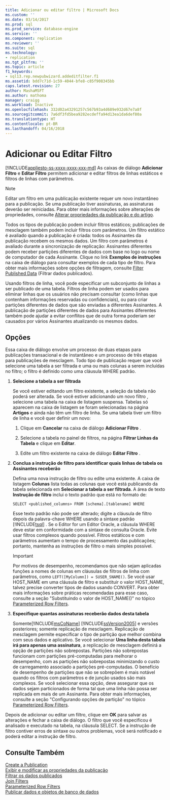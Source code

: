 ```yaml
---
title: Adicionar ou editar filtro | Microsoft Docs
ms.custom: ''
ms.date: 03/14/2017
ms.prod: sql
ms.prod_service: database-engine
ms.service: ''
ms.component: replication
ms.reviewer: ''
ms.suite: sql
ms.technology:
- replication
ms.tgt_pltfrm: ''
ms.topic: article
f1_keywords:
- sql13.rep.newpubwizard.addeditfilter.f1
ms.assetid: bdd7c71d-1c59-4044-bfe8-c85f908345bb
caps.latest.revision: 27
author: MashaMSFT
ms.author: mathoma
manager: craigg
ms.workload: Inactive
ms.openlocfilehash: 332d02a43291257c567b93a4d689e932d67e7a8f
ms.sourcegitcommit: 7a6df3fd5bea9282ecdeffa94d13ea1da6def80a
ms.translationtype: HT
ms.contentlocale: pt-BR
ms.lasthandoff: 04/16/2018
---
```

# <a name="add-or-edit-filter"></a>Adicionar ou Editar Filtro
[!INCLUDE[appliesto-ss-xxxx-xxxx-xxx-md](../../includes/appliesto-ss-xxxx-xxxx-xxx-md.md)]
  As caixas de diálogo **Adicionar Filtro** e **Editar Filtro** permitem adicionar e editar filtros de linhas estáticos e filtros de linhas com parâmetros.  
  
> [!NOTE]  
>  Editar um filtro em uma publicação existente requer um novo instantâneo para a publicação. Se uma publicação tiver assinaturas, as assinaturas deverão ser reiniciadas. Para obter mais informações sobre alterações de propriedades, consulte [Alterar propriedades da publicação e do artigo](../../relational-databases/replication/publish/change-publication-and-article-properties.md).  
  
 Todos os tipos de publicação podem incluir filtros estáticos; publicações de mesclagem também podem incluir filtros com parâmetros. Um filtro estático é avaliado quando a publicação é criada: todos os Assinantes da publicação recebem os mesmos dados. Um filtro com parâmetros é avaliado durante a sincronização de replicação: Assinantes diferentes podem receber partições diferentes de dados com base no logo ou nome de computador de cada Assinante. Clique no link **Exemplos de instruções** na caixa de diálogo para consultar exemplos de cada tipo de filtro. Para obter mais informações sobre opções de filtragem, consulte [Filter Published Data](../../relational-databases/replication/publish/filter-published-data.md) (Filtrar dados publicados).  
  
 Usando filtros de linha, você pode especificar um subconjunto de linhas a ser publicado de uma tabela. Filtros de linha podem ser usados para eliminar linhas que os usuários não precisam consultar (como linhas que contenham informações reservadas ou confidenciais), ou para criar partições diferentes de dados que são enviadas a diferentes Assinantes. A publicação de partições diferentes de dados para Assinantes diferentes também pode ajudar a evitar conflitos que de outra forma poderiam ser causados por vários Assinantes atualizando os mesmos dados.  
  
## <a name="options"></a>Opções  
 Essa caixa de diálogo envolve um processo de duas etapas para publicações transacional e de instantâneo e um processo de três etapas para publicações de mesclagem. Todo tipo de publicação requer que você selecione uma tabela a ser filtrada e uma ou mais colunas a serem incluídas no filtro; o filtro é definido como uma cláusula WHERE padrão.  
  
1.  **Selecione a tabela a ser filtrada**  
  
     Se você estiver editando um filtro existente, a seleção da tabela não poderá ser alterada. Se você estiver adicionando um novo filtro , selecione uma tabela na caixa de listagem suspensa. Tabelas só aparecem na caixa de listagem se foram selecionadas na página **Artigos** e ainda não têm um filtro de linha. Se uma tabela tiver um filtro de linha e você quer definir um novo:  
  
    1.  Clique em **Cancelar** na caixa de diálogo **Adicionar Filtro** .  
  
    2.  Selecione a tabela no painel de filtros, na página **Filtrar Linhas da Tabela** e clique em **Editar**.  
  
    3.  Edite um filtro existente na caixa de diálogo **Editar Filtro** .  
  
2.  **Conclua a instrução de filtro para identificar quais linhas de tabela os Assinantes receberão**  
  
     Defina uma nova instrução de filtro ou edite uma existente. A caixa de listagem **Colunas** lista todas as colunas que você está publicando da tabela selecionada em **Selecionar a tabela a ser filtrada**. A área de texto **Instrução de filtro** inclui o texto padrão que está no formato de:  
  
     `SELECT <published_columns> FROM [schema].[tablename] WHERE`  
  
     Esse texto padrão não pode ser alterado; digite a cláusula de filtro depois da palavra-chave WHERE usando a sintaxe padrão [!INCLUDE[tsql](../../includes/tsql-md.md)] . Se o Editor for um Editor Oracle, a cláusula WHERE deve estar em conformidade com a sintaxe de consulta Oracle. Evite usar filtros complexos quando possível. Filtros estáticos e com parâmetros aumentam o tempo de processamento das publicações; portanto, mantenha as instruções de filtro o mais simples possível.  
  
    > [!IMPORTANT]  
    >  Por motivos de desempenho, recomendamos que não sejam aplicadas funções a nomes de colunas em cláusulas de filtros de linha com parâmetros, como `LEFT([MyColumn]) = SUSER_SNAME()`. Se você usar HOST_NAME em uma cláusula de filtro e substituir o valor HOST_NAME, talvez precise converter tipos de dados usando CONVERT. Para obter mais informações sobre práticas recomendadas para esse caso, consulte a seção "Substituindo o valor de HOST_NAME()" no tópico [Parameterized Row Filters](../../relational-databases/replication/merge/parameterized-filters-parameterized-row-filters.md).  
  
3.  **Especifique quantas assinaturas receberão dados desta tabela**  
  
     Somente[!INCLUDE[msCoName](../../includes/msconame-md.md)] [!INCLUDE[ssVersion2005](../../includes/ssversion2005-md.md)] e versões posteriores; somente replicação de mesclagem. Replicação de mesclagem permite especificar o tipo de partição que melhor combina com seus dados e aplicativo. Se você selecionar **Uma linha desta tabela irá para apenas uma assinatura**, a replicação de mesclagem definirá a opção de partições não sobrepostas. Partições não sobrepostas funcionam com partições pré-computadas para melhorar o desempenho, com as partições não sobrepostas minimizando o custo de carregamento associado a partições pré-computadas. O benefício de desempenho de partições que não se sobrepõem é mais notável quando os filtros com parâmetros e de junção usados são mais complexos. Se você selecionar essa opção, deve assegurar que os dados sejam particionados de forma tal que uma linha não possa ser replicada em mais de um Assinante. Para obter mais informações, consulte a seção "Configurando opções de partição" no tópico [Parameterized Row Filters](../../relational-databases/replication/merge/parameterized-filters-parameterized-row-filters.md).  
  
 Depois de adicionar ou editar um filtro, clique em **OK** para salvar as alterações e fechar a caixa de diálogo. O filtro que você especificou é analisado e executado na tabela, na cláusula SELECT. Se a instrução de filtro contiver erros de sintaxe ou outros problemas, você será notificado e poderá editar a instrução de filtro.  
  
## <a name="see-also"></a>Consulte Também  
 [Create a Publication](../../relational-databases/replication/publish/create-a-publication.md)   
 [Exibir e modificar as propriedades da publicação](../../relational-databases/replication/publish/view-and-modify-publication-properties.md)   
 [Filtrar os dados publicados](../../relational-databases/replication/publish/filter-published-data.md)   
 [Join Filters](../../relational-databases/replication/merge/join-filters.md)   
 [Parameterized Row Filters](../../relational-databases/replication/merge/parameterized-filters-parameterized-row-filters.md)   
 [Publicar dados e objetos de banco de dados](../../relational-databases/replication/publish/publish-data-and-database-objects.md)  
  
  
